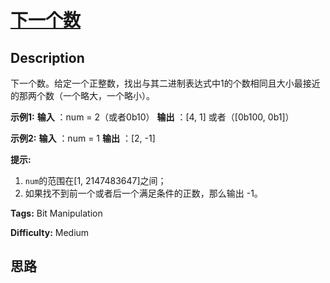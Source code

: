 # [下一个数][title]

## Description

下一个数。给定一个正整数，找出与其二进制表达式中1的个数相同且大小最接近的那两个数（一个略大，一个略小）。

**示例1:**
            **输入** ：num = 2（或者0b10）    **输出** ：[4, 1] 或者（[0b100, 0b1]）    

**示例2:**
            **输入** ：num = 1    **输出** ：[2, -1]    

**提示:**

  1. `num`的范围在[1, 2147483647]之间；
  2. 如果找不到前一个或者后一个满足条件的正数，那么输出 -1。


**Tags:** Bit Manipulation

**Difficulty:** Medium

## 思路

[title]: https://leetcode-cn.com/problems/closed-number-lcci

